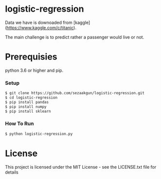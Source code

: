 # logistic-regression

Data we have is downoaded from [kaggle] (https://www.kaggle.com/c/titanic).

The main challenge is to predict rather a passenger would live or not.


# Prerequisies
  python 3.6 or higher and pip.



### Setup

```sh
$ git clone https://github.com/sezaakgun/logistic-regression.git
$ cd logistic-regression
$ pip install pandas
$ pip install numpy
$ pip install sklearn
```



### How To Run
```sh
$ python logistic-regression.py
```



# License
  This project is licensed under the MIT License - see the LICENSE.txt file for details
